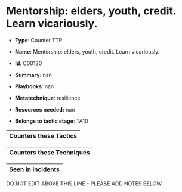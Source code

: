 # Mentorship: elders, youth, credit. Learn vicariously.

* **Type**: Counter TTP

* **Name**: Mentorship: elders, youth, credit. Learn vicariously.

* **Id**: C00130

* **Summary**: nan

* **Playbooks**: nan

* **Metatechnique**: resilience

* **Resources needed:** nan

* **Belongs to tactic stage**: TA10


| Counters these Tactics |
| ---------------------- |



| Counters these Techniques |
| ------------------------- |



| Seen in incidents |
| ----------------- |


DO NOT EDIT ABOVE THIS LINE - PLEASE ADD NOTES BELOW